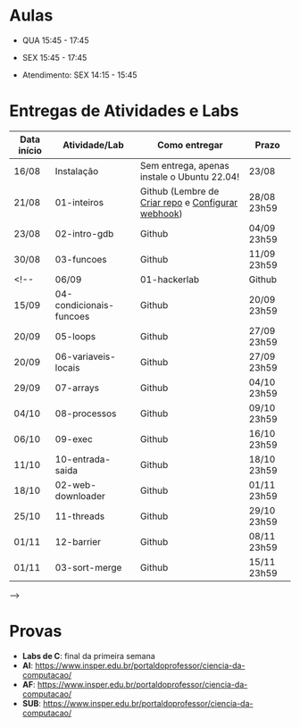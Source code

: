 

# Aulas

* QUA 15:45 - 17:45
* SEX 15:45 - 17:45

* Atendimento: SEX 14:15 - 15:45

# Entregas de Atividades e Labs


| Data início | Atividade/Lab                     | Como entregar                                                         | Prazo              |
|-------------|-----------------------------------|-----------------------------------------------------------------------|--------------------|
| 16/08 | Instalação | Sem entrega, apenas instale o Ubuntu 22.04!| 23/08 |
| 21/08 | 01-inteiros | Github (Lembre de [Criar repo](https://classroom.github.com/a/NUjY7tNw) e [Configurar webhook](https://insper.github.io/SistemasHardwareSoftwareBCC/outros/tutorial_servidor_testes.pdf)) | 28/08 23h59 |\
| 23/08 | 02-intro-gdb | Github | 04/09 23h59 |
| 30/08 | 03-funcoes | Github | 11/09 23h59 |
<!-- | 06/09 | 01-hackerlab | Github | 01/10 23h59 |
| 15/09 | 04-condicionais-funcoes | Github | 20/09 23h59 |
| 20/09 | 05-loops | Github | 27/09 23h59 |
| 20/09 | 06-variaveis-locais | Github | 27/09 23h59 |
| 29/09 | 07-arrays | Github | 04/10 23h59 |
| 04/10 | 08-processos | Github | 09/10 23h59 |
| 06/10 | 09-exec | Github | 16/10 23h59 |
| 11/10 | 10-entrada-saida | Github | 18/10 23h59 |
| 18/10 | 02-web-downloader | Github | 01/11 23h59 |
| 25/10 | 11-threads | Github | 29/10 23h59 |
| 01/11 | 12-barrier | Github | 08/11 23h59 |
| 01/11 | 03-sort-merge | Github | 15/11 23h59 |
 -->


# Provas

- **Labs de C**: final da primeira semana
- **AI**: https://www.insper.edu.br/portaldoprofessor/ciencia-da-computacao/
- **AF**: https://www.insper.edu.br/portaldoprofessor/ciencia-da-computacao/
- **SUB**: https://www.insper.edu.br/portaldoprofessor/ciencia-da-computacao/


